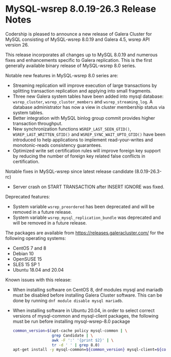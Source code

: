 # MySQL-wsrep 8.0.19-26.3 Release Notes

Codership is pleased to announce a new release of Galera Cluster for MySQL consisting of MySQL-wsrep 8.0.19 and Galera 4.5, wsrep API version 26.

This release incorporates all changes up to MySQL 8.0.19 and numerous fixes and enhancements specific to Galera replication. This is the first generally available binary release of MySQL-wsrep 8.0 series.

Notable new features in MySQL-wsrep 8.0 series are:

* Streaming replication will improve execution of large transactions by splitting transaction replication and applying into small fragments.
* Three new Galera system tables have been added into mysql database: `wsrep_cluster`, `wsrep_cluster_members` and `wsrep_streaming_log`. A database administrator has now a view in cluster membership status via system tables.
* Better integration with MySQL binlog group commit provides higher transaction throughput.
* New synchronization functions `WSREP_LAST_SEEN_GTID()`, `WSREP_LAST_WRITTEN_GTID()` and `WSREP_SYNC_WAIT_UPTO_GTID()` have been introduced to help applications to implement read-your-writes and monotonic-reads consistency guarantees.
* Optimized write set certification rules will improve foreign key support by reducing the number of foreign key related false conflicts in certification.

Notable fixes in MySQL-wsrep since latest release candidate (8.0.19-26.3-rc)

* Server crash on START TRANSACTION after INSERT IGNORE was fixed.

Deprecated features:

* System variable `wsrep_preordered` has been deprecated and will be removed in a future release.
* System variable `wsrep_mysql_replication_bundle` was deprecated and will be removed in a future release.

The packages are available from https://releases.galeracluster.com/ for the following operating systems:

* CentOS 7 and 8
* Debian 10
* OpenSUSE 15
* SLES 15 SP 1
* Ubuntu 18.04 and 20.04

Known issues with this release:

* When installing software on CentOS 8, dnf modules mysql and mariadb must be disabled before installing Galera Cluster software. This can be done by running `dnf module disable mysql mariadb`.
*   When installing software in Ubuntu 20.04, in order to select correct versions of mysql-common and mysql-client packages, the following must be run before installing mysql-wsrep-8.0 package

    ```bash
    common_version=$(apt-cache policy mysql-common | \
                     grep Candidate | \
                     awk -F ':' '{print $2}' | \
                     tr -d ' ' | grep 8.0)
    apt-get install -y mysql-common=${common_version} mysql-client=${common_version}
    ```
